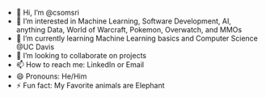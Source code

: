 - 👋 Hi, I’m @csomsri
- 👀 I’m interested in Machine Learning, Software Development, AI, anything Data, World of Warcraft, Pokemon, Overwatch, and MMOs
- 🌱 I’m currently learning Machine Learning basics and Computer Science @UC Davis
- 💞️ I’m looking to collaborate on projects
- 📫 How to reach me: LinkedIn or Email
- 😄 Pronouns: He/Him
- ⚡ Fun fact: My Favorite animals are Elephant

<!---
csomsri/csomsri is a ✨ special ✨ repository because its `README.md` (this file) appears on your GitHub profile.
You can click the Preview link to take a look at your changes.
--->
